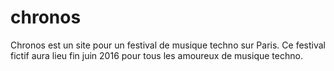 # chronos
Chronos est un site pour un festival de musique techno sur Paris. Ce festival fictif aura lieu fin juin 2016 pour tous les amoureux de musique techno.